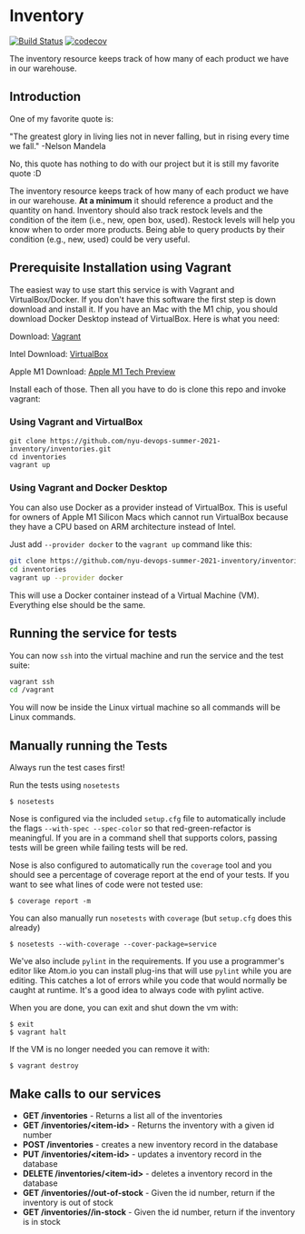 # Inventory

[![Build Status](https://travis-ci.com/nyu-devops-summer-2021-inventory/inventories.svg?branch=main)](https://travis-ci.com/nyu-devops-summer-2021-inventory/inventories)
[![codecov](https://codecov.io/gh/nyu-devops-summer-2021-inventory/inventories/branch/main/graph/badge.svg?token=OYHN2YOLX4)](https://codecov.io/gh/nyu-devops-summer-2021-inventory/inventories)

The inventory resource keeps track of how many of each product we have in our warehouse.

## Introduction

One of my favorite quote is:

"The greatest glory in living lies not in never falling, but in rising every time we fall." -Nelson Mandela

No, this quote has nothing to do with our project but it is still my favorite quote :D

The inventory resource keeps track of how many of each product we have in our warehouse. **At a minimum** it should reference a product and the quantity on hand. Inventory should also track restock levels and the condition of the item (i.e., new, open box, used). Restock levels will help you know when to order more products. Being able to query products by their condition (e.g., new, used) could be very useful.

## Prerequisite Installation using Vagrant
The easiest way to use start this service is with Vagrant and VirtualBox/Docker. If you don't have this software the first step is down download and install it. If you have an Mac with the M1 chip, you should download Docker Desktop instead of VirtualBox. Here is what you need:

Download: [Vagrant](https://www.vagrantup.com/)

Intel Download: [VirtualBox](https://www.virtualbox.org/)

Apple M1 Download: [Apple M1 Tech Preview](https://docs.docker.com/docker-for-mac/apple-m1/)

Install each of those. Then all you have to do is clone this repo and invoke vagrant:

### Using Vagrant and VirtualBox

```shell
git clone https://github.com/nyu-devops-summer-2021-inventory/inventories.git
cd inventories
vagrant up
```

### Using Vagrant and Docker Desktop

You can also use Docker as a provider instead of VirtualBox. This is useful for owners of Apple M1 Silicon Macs which cannot run VirtualBox because they have a CPU based on ARM architecture instead of Intel.

Just add `--provider docker` to the `vagrant up` command like this:

```sh
git clone https://github.com/nyu-devops-summer-2021-inventory/inventories.git
cd inventories
vagrant up --provider docker
```

This will use a Docker container instead of a Virtual Machine (VM). Everything else should be the same.

## Running the service for tests

You can now `ssh` into the virtual machine and run the service and the test suite:

```sh
vagrant ssh
cd /vagrant
```

You will now be inside the Linux virtual machine so all commands will be Linux commands.

## Manually running the Tests

Always run the test cases first!

Run the tests using `nosetests`

```shell
$ nosetests
```

Nose is configured via the included `setup.cfg` file to automatically include the flags `--with-spec --spec-color` so that red-green-refactor is meaningful. If you are in a command shell that supports colors, passing tests will be green while failing tests will be red.

Nose is also configured to automatically run the `coverage` tool and you should see a percentage of coverage report at the end of your tests. If you want to see what lines of code were not tested use:

```shell
$ coverage report -m
```

You can also manually run `nosetests` with `coverage` (but `setup.cfg` does this already)

```shell
$ nosetests --with-coverage --cover-package=service
```

We've also include `pylint` in the requirements. If you use a programmer's editor like Atom.io you can install plug-ins that will use `pylint` while you are editing. This catches a lot of errors while you code that would normally be caught at runtime. It's a good idea to always code with pylint active.

When you are done, you can exit and shut down the vm with:

```shell
$ exit
$ vagrant halt
```

If the VM is no longer needed you can remove it with:

```shell
$ vagrant destroy
```

## Make calls to our services
- **GET /inventories** - Returns a list all of the inventories
- **GET /inventories/\<item-id>** - Returns the inventory with a given id number
- **POST /inventories** - creates a new inventory record in the database
- **PUT /inventories/\<item-id>** - updates a inventory record in the database
- **DELETE /inventories/\<item-id>** - deletes a inventory record in the database
- **GET /inventories/<item-id>/out-of-stock** - Given the id number, return if the inventory is out of stock
- **GET /inventories/<item-id>/in-stock** - Given the id number, return if the inventory is in stock
